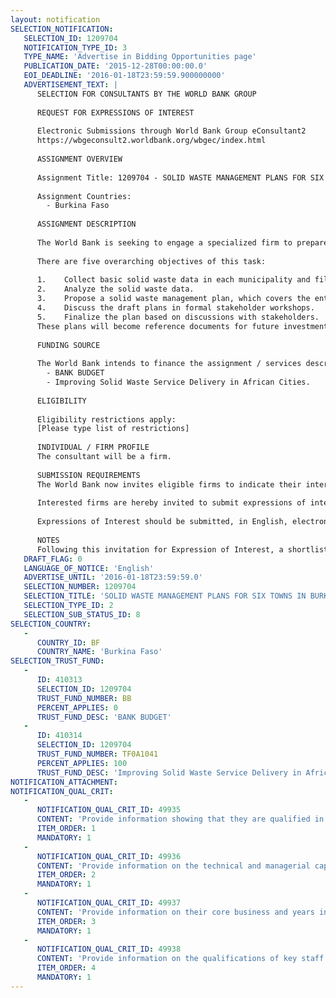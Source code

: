 ```yaml
---
layout: notification
SELECTION_NOTIFICATION: 
   SELECTION_ID: 1209704
   NOTIFICATION_TYPE_ID: 3
   TYPE_NAME: 'Advertise in Bidding Opportunities page'
   PUBLICATION_DATE: '2015-12-28T00:00:00.0'
   EOI_DEADLINE: '2016-01-18T23:59:59.900000000'
   ADVERTISEMENT_TEXT: |
      SELECTION FOR CONSULTANTS BY THE WORLD BANK GROUP
      
      REQUEST FOR EXPRESSIONS OF INTEREST
      
      Electronic Submissions through World Bank Group eConsultant2
      https://wbgeconsult2.worldbank.org/wbgec/index.html
      
      ASSIGNMENT OVERVIEW
      
      Assignment Title: 1209704 - SOLID WASTE MANAGEMENT PLANS FOR SIX TOWNS OF BURKINA FASO
      
      Assignment Countries:
        - Burkina Faso
      
      ASSIGNMENT DESCRIPTION
      
      The World Bank is seeking to engage a specialized firm to prepare the solid waste management plans for six towns of Burkina Faso, namely Bobo Dioulasso, Koudougou, Ouahigouya, Tenkodogo, Dedougou and Manga. 
      
      There are five overarching objectives of this task:
       
      1.	Collect basic solid waste data in each municipality and fill gaps in missing data.
      2.	Analyze the solid waste data.
      3.	Propose a solid waste management plan, which covers the entire value chain from collection, transfer (as required), recycling and disposal of municipal refuse . The plan will be written in French, the official language of Burkina Faso.
      4.	Discuss the draft plans in formal stakeholder workshops.
      5.	Finalize the plan based on discussions with stakeholders.  
      These plans will become reference documents for future investment in the sector.
      
      FUNDING SOURCE
      
      The World Bank intends to finance the assignment / services described below under the following trust fund(s):
        - BANK BUDGET
        - Improving Solid Waste Service Delivery in African Cities.
      
      ELIGIBILITY
      
      Eligibility restrictions apply:
      [Please type list of restrictions]
      
      INDIVIDUAL / FIRM PROFILE
      The consultant will be a firm. 
      
      SUBMISSION REQUIREMENTS
      The World Bank now invites eligible firms to indicate their interest in providing the services.  Interested firms must provide information indicating that they are qualified to perform the services (brochures, description of similar assignments, experience in similar conditions, availability of appropriate skills among staff, etc. for firms; CV and cover letter for individuals).  Please note that the total size of all attachments should be less than 5MB.  Consultants may associate to enhance their qualifications.
      
      Interested firms are hereby invited to submit expressions of interest.
      
      Expressions of Interest should be submitted, in English, electronically through World Bank Group eTendering (https://wbgeconsult2.worldbank.org/wbgec/index.html)
      
      NOTES
      Following this invitation for Expression of Interest, a shortlist of qualified firms will be formally invited to submit proposals.  Shortlisting and selection will be subject to the availability of funding.
   DRAFT_FLAG: 0
   LANGUAGE_OF_NOTICE: 'English'
   ADVERTISE_UNTIL: '2016-01-18T23:59:59.0'
   SELECTION_NUMBER: 1209704
   SELECTION_TITLE: 'SOLID WASTE MANAGEMENT PLANS FOR SIX TOWNS IN BURKINA FASO'
   SELECTION_TYPE_ID: 2
   SELECTION_SUB_STATUS_ID: 8
SELECTION_COUNTRY: 
   - 
      COUNTRY_ID: BF
      COUNTRY_NAME: 'Burkina Faso'
SELECTION_TRUST_FUND: 
   - 
      ID: 410313
      SELECTION_ID: 1209704
      TRUST_FUND_NUMBER: BB
      PERCENT_APPLIES: 0
      TRUST_FUND_DESC: 'BANK BUDGET'
   - 
      ID: 410314
      SELECTION_ID: 1209704
      TRUST_FUND_NUMBER: TF0A1041
      PERCENT_APPLIES: 100
      TRUST_FUND_DESC: 'Improving Solid Waste Service Delivery in African Cities.'
NOTIFICATION_ATTACHMENT: 
NOTIFICATION_QUAL_CRIT: 
   - 
      NOTIFICATION_QUAL_CRIT_ID: 49935
      CONTENT: 'Provide information showing that they are qualified in the field of the assignment. This shall include experience preparing a solid waste management plan,  strategy  or  the feasibility study for a solid waste management project in a developing country.'
      ITEM_ORDER: 1
      MANDATORY: 1
   - 
      NOTIFICATION_QUAL_CRIT_ID: 49936
      CONTENT: 'Provide information on the technical and managerial capabilities of the firm.'
      ITEM_ORDER: 2
      MANDATORY: 1
   - 
      NOTIFICATION_QUAL_CRIT_ID: 49937
      CONTENT: 'Provide information on their core business and years in business.'
      ITEM_ORDER: 3
      MANDATORY: 1
   - 
      NOTIFICATION_QUAL_CRIT_ID: 49938
      CONTENT: 'Provide information on the qualifications of key staff.'
      ITEM_ORDER: 4
      MANDATORY: 1
---
```

